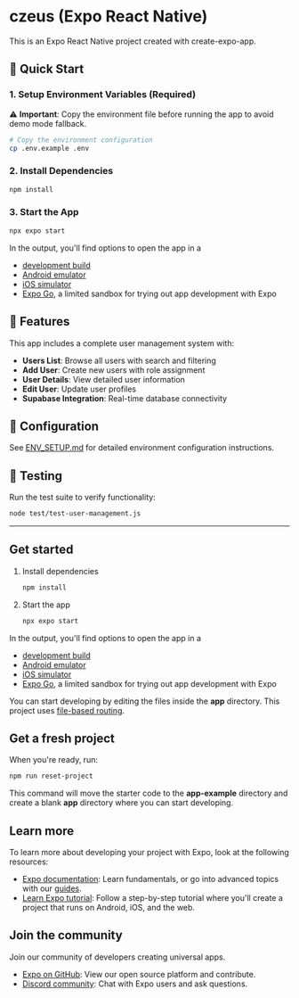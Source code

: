 # czeus (Expo React Native)

This is an Expo React Native project created with create-expo-app.

## 🚀 Quick Start

### 1. Setup Environment Variables (Required)

⚠️ **Important**: Copy the environment file before running the app to avoid demo mode fallback.

```bash
# Copy the environment configuration
cp .env.example .env
```

### 2. Install Dependencies

```bash
npm install
```

### 3. Start the App

```bash
npx expo start
```

In the output, you'll find options to open the app in a

- [development build](https://docs.expo.dev/develop/development-builds/introduction/)
- [Android emulator](https://docs.expo.dev/workflow/android-studio-emulator/)
- [iOS simulator](https://docs.expo.dev/workflow/ios-simulator/)
- [Expo Go](https://expo.dev/go), a limited sandbox for trying out app development with Expo

## 📱 Features

This app includes a complete user management system with:

- **Users List**: Browse all users with search and filtering
- **Add User**: Create new users with role assignment  
- **User Details**: View detailed user information
- **Edit User**: Update user profiles
- **Supabase Integration**: Real-time database connectivity

## 🔧 Configuration

See [ENV_SETUP.md](./ENV_SETUP.md) for detailed environment configuration instructions.

## 🧪 Testing

Run the test suite to verify functionality:

```bash
node test/test-user-management.js
```

---

## Get started

1. Install dependencies

   ```bash
   npm install
   ```

2. Start the app

   ```bash
   npx expo start
   ```

In the output, you'll find options to open the app in a

- [development build](https://docs.expo.dev/develop/development-builds/introduction/)
- [Android emulator](https://docs.expo.dev/workflow/android-studio-emulator/)
- [iOS simulator](https://docs.expo.dev/workflow/ios-simulator/)
- [Expo Go](https://expo.dev/go), a limited sandbox for trying out app development with Expo

You can start developing by editing the files inside the **app** directory. This project uses [file-based routing](https://docs.expo.dev/router/introduction).

## Get a fresh project

When you're ready, run:

```bash
npm run reset-project
```

This command will move the starter code to the **app-example** directory and create a blank **app** directory where you can start developing.

## Learn more

To learn more about developing your project with Expo, look at the following resources:

- [Expo documentation](https://docs.expo.dev/): Learn fundamentals, or go into advanced topics with our [guides](https://docs.expo.dev/guides).
- [Learn Expo tutorial](https://docs.expo.dev/tutorial/introduction/): Follow a step-by-step tutorial where you'll create a project that runs on Android, iOS, and the web.

## Join the community

Join our community of developers creating universal apps.

- [Expo on GitHub](https://github.com/expo/expo): View our open source platform and contribute.
- [Discord community](https://chat.expo.dev): Chat with Expo users and ask questions.
